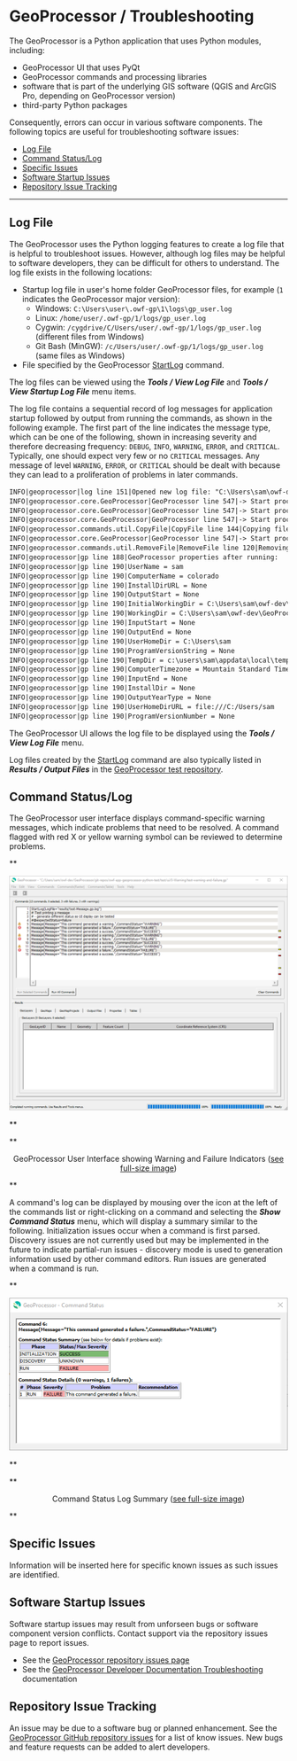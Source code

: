 # GeoProcessor / Troubleshooting #

The GeoProcessor is a Python application that uses Python modules, including:

* GeoProcessor UI that uses PyQt
* GeoProcessor commands and processing libraries
* software that is part of the underlying GIS software (QGIS and ArcGIS Pro, depending on GeoProcessor version)
* third-party Python packages

Consequently, errors can occur in various software components.
The following topics are useful for troubleshooting software issues:

* [Log File](#log-file)
* [Command Status/Log](#command-statuslog)
* [Specific Issues](#specific-issues)
* [Software Startup Issues](#software-startup-issues)
* [Repository Issue Tracking](#repository-issue-tracking)

--------------------

## Log File ##

The GeoProcessor uses the Python logging features to create a log file that is helpful to troubleshoot issues.
However, although log files may be helpful to software developers, they can be difficult for others to understand.
The log file exists in the following locations:

* Startup log file in user's home folder GeoProcessor files, for example (`1` indicates the GeoProcessor major version):
	+ Windows: `C:\Users\user\.owf-gp\1\logs\gp_user.log`
	+ Linux:  `/home/user/.owf-gp/1/logs/gp_user.log`
	+ Cygwin:  `/cygdrive/C/Users/user/.owf-gp/1/logs/gp_user.log` (different files from Windows)
	+ Git Bash (MinGW):  `/c/Users/user/.owf-gp/1/logs/gp_user.log` (same files as Windows)
* File specified by the GeoProcessor [StartLog](../command-ref/StartLog/StartLog.md) command.

The log files can be viewed using the ***Tools / View Log File*** and ***Tools / View Startup Log File*** menu items.

The log file contains a sequential record of log messages for application startup followed by
output from running the commands, as shown in the following example.
The first part of the line indicates the message type, which can be one of the following,
shown in increasing severity and therefore decreasing frequency:  `DEBUG`, `INFO`, `WARNING`, `ERROR`, and `CRITICAL`.
Typically, one should expect very few or no `CRITICAL` messages.  Any message of level `WARNING`, `ERROR`, or `CRITICAL`
should be dealt with because they can lead to a proliferation of problems in later commands.

```txt
INFO|geoprocessor|log line 151|Opened new log file: "C:\Users\sam\owf-dev\GeoProcessor\git-repos\owf-app-geoprocessor-python-test\test\commands\RemoveFile\results\test-RemoveFile.gp.log"
INFO|geoprocessor.core.GeoProcessor|GeoProcessor line 547|-> Start processing command 2 of 5: # Test removing a file
INFO|geoprocessor.core.GeoProcessor|GeoProcessor line 547|-> Start processing command 3 of 5: # Uncomment the following line to regenerate expected results
INFO|geoprocessor.core.GeoProcessor|GeoProcessor line 547|-> Start processing command 4 of 5: CopyFile(SourceFile="data/testfile.txt",DestinationFile="results/test-RemoveFile-out.txt")
INFO|geoprocessor.commands.util.CopyFile|CopyFile line 144|Copying file "C:\Users\sam\owf-dev\GeoProcessor\git-repos\owf-app-geoprocessor-python-test\test\commands\RemoveFile\data\testfile.txt" to "C:\Users\sam\owf-dev\GeoProcessor\git-repos\owf-app-geoprocessor-python-test\test\commands\RemoveFile\results\test-RemoveFile-out.txt"
INFO|geoprocessor.core.GeoProcessor|GeoProcessor line 547|-> Start processing command 5 of 5: RemoveFile(SourceFile="results/test-RemoveFile-out.txt")
INFO|geoprocessor.commands.util.RemoveFile|RemoveFile line 120|Removing file "C:\Users\sam\owf-dev\GeoProcessor\git-repos\owf-app-geoprocessor-python-test\test\commands\RemoveFile\results\test-RemoveFile-out.txt"
INFO|geoprocessor|gp line 188|GeoProcessor properties after running:
INFO|geoprocessor|gp line 190|UserName = sam
INFO|geoprocessor|gp line 190|ComputerName = colorado
INFO|geoprocessor|gp line 190|InstallDirURL = None
INFO|geoprocessor|gp line 190|OutputStart = None
INFO|geoprocessor|gp line 190|InitialWorkingDir = C:\Users\sam\owf-dev\GeoProcessor\git-repos\owf-app-geoprocessor-python-test\test\commands\RemoveFile
INFO|geoprocessor|gp line 190|WorkingDir = C:\Users\sam\owf-dev\GeoProcessor\git-repos\owf-app-geoprocessor-python-test\test\commands\RemoveFile
INFO|geoprocessor|gp line 190|InputStart = None
INFO|geoprocessor|gp line 190|OutputEnd = None
INFO|geoprocessor|gp line 190|UserHomeDir = C:\Users\sam
INFO|geoprocessor|gp line 190|ProgramVersionString = None
INFO|geoprocessor|gp line 190|TempDir = c:\users\sam\appdata\local\temp
INFO|geoprocessor|gp line 190|ComputerTimezone = Mountain Standard Time
INFO|geoprocessor|gp line 190|InputEnd = None
INFO|geoprocessor|gp line 190|InstallDir = None
INFO|geoprocessor|gp line 190|OutputYearType = None
INFO|geoprocessor|gp line 190|UserHomeDirURL = file:///C:/Users/sam
INFO|geoprocessor|gp line 190|ProgramVersionNumber = None
```
The GeoProcessor UI allows the log file to be displayed using the ***Tools / View Log File*** menu.

Log files created by the [StartLog](../command-ref/StartLog/StartLog.md) command
are also typically listed in ***Results / Output Files*** in the
[GeoProcessor test repository](https://github.com/OpenWaterFoundation/owf-app-geoprocessor-python-test).

## Command Status/Log ##

The GeoProcessor user interface displays command-specific warning messages,
which indicate problems that need to be resolved.
A command flagged with red X or yellow warning symbol can be reviewed to determine problems.

**<p style="text-align: center;">
![ui-warnings](images/ui-with-warnings.png)
</p>**

**<p style="text-align: center;">
GeoProcessor User Interface showing Warning and Failure Indicators (<a href="../images/ui-with-warnings.png">see full-size image</a>)
</p>**

A command's log can be displayed by mousing over the icon at the left of the commands list or
right-clicking on a command and selecting the
***Show Command Status*** menu, which will display a summary similar to the following.
Initialization issues occur when a command is first parsed.
Discovery issues are not currently used but may be implemented in the future to indicate partial-run issues - discovery
mode is used to generation information used by other command editors.
Run issues are generated when a command is run.

**<p style="text-align: center;">
![ui-warnings](images/command-status.png)
</p>**

**<p style="text-align: center;">
Command Status Log Summary (<a href="../images/command-status.png">see full-size image</a>)
</p>**

## Specific Issues ##

Information will be inserted here for specific known issues as such issues are identified.

## Software Startup Issues ##

Software startup issues may result from unforseen bugs or software component version conflicts.
Contact support via the repository issues page to report issues.

* See the [GeoProcessor repository issues page](https://github.com/OpenWaterFoundation/owf-app-geoprocessor-python/issues)
* See the [GeoProcessor Developer Documentation Troubleshooting](http://software.openwaterfoundation.org/geoprocessor/latest/doc-dev/troubleshooting/troubleshooting/) documentation

## Repository Issue Tracking ##

An issue may be due to a software bug or planned enhancement.
See the [GeoProcessor GitHub repository issues](https://github.com/OpenWaterFoundation/owf-app-geoprocessor-python/issues)
for a list of know issues.
New bugs and feature requests can be added to alert developers.
